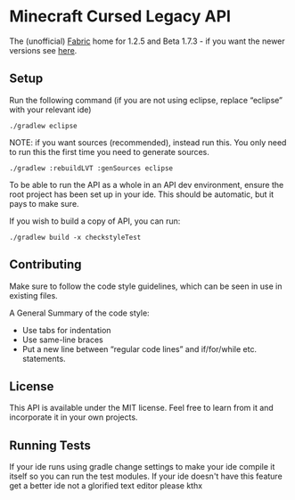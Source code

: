 # Minecraft Cursed Legacy API

The (unofficial) [Fabric](https://fabricmc.net/) home for 1.2.5 and Beta 1.7.3 - if you want the newer versions see [here](https://github.com/FabricMC/fabric).

## Setup
Run the following command (if you are not using eclipse, replace “eclipse” with your relevant ide)

```
./gradlew eclipse
```

NOTE: if you want sources (recommended), instead run this. You only need to run this the first time you need to generate sources.

```
./gradlew :rebuildLVT :genSources eclipse
```

To be able to run the API as a whole in an API dev environment, ensure the root project has been set up in your ide. This should be automatic, but it pays to make sure.

If you wish to build a copy of API, you can run:

```
./gradlew build -x checkstyleTest
```

## Contributing

Make sure to follow the code style guidelines, which can be seen in use in existing files.

A General Summary of the code style:
- Use tabs for indentation
- Use same-line braces
- Put a new line between “regular code lines” and if/for/while etc. statements.

## License
This API is available under the MIT license. Feel free to learn from it and incorporate it in your own projects.

## Running Tests
If your ide runs using gradle change settings to make your ide compile it itself so you can run the test modules.
If your ide doesn't have this feature get a better ide not a glorified text editor please kthx
